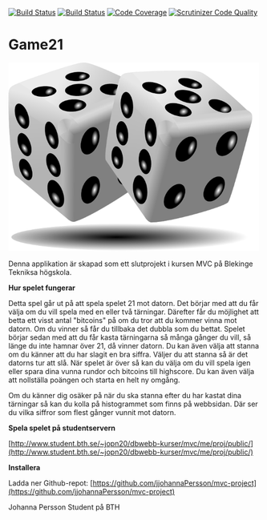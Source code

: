 
[![Build Status](https://travis-ci.com/jjohannaPersson/mvc-project.svg?branch=main)](https://travis-ci.com/github/jjohannaPersson/mvc-project)
[![Build Status](https://scrutinizer-ci.com/g/jjohannaPersson/mvc-project/badges/build.png?b=main)](https://scrutinizer-ci.com/g/jjohannaPersson/mvc-project/build-status/main)
[![Code Coverage](https://scrutinizer-ci.com/g/jjohannaPersson/mvc-project/badges/coverage.png?b=main)](https://scrutinizer-ci.com/g/jjohannaPersson/mvc-project/?branch=main)
[![Scrutinizer Code Quality](https://scrutinizer-ci.com/g/jjohannaPersson/mvc-project/badges/quality-score.png?b=main)](https://scrutinizer-ci.com/g/jjohannaPersson/mvc-project/?branch=main)

# Game21

![Dice](https://github.com/jjohannaPersson/mvc-project/blob/main/public/dices.png)

Denna applikation är skapad som ett slutprojekt i kursen MVC på Blekinge Tekniksa högskola.

__Hur spelet fungerar__

Detta spel går ut på att spela spelet 21 mot datorn. Det börjar med att du får välja om du vill spela med en eller två tärningar. Därefter får du möjlighet att betta ett visst antal "bitcoins" på om du tror att du kommer vinna mot datorn. Om du vinner så får du tillbaka det dubbla som du bettat. Spelet börjar sedan med att du får kasta tärningarna så många gånger du vill, så länge du inte hamnar över 21, då vinner datorn. Du kan även välja att stanna om du känner att du har slagit en bra siffra. Väljer du att stanna så är det datorns tur att slå. När spelet är över så kan du välja om du vill spela igen eller spara dina vunna rundor och bitcoins till highscore. Du kan även välja att nollställa poängen och starta en helt ny omgång.

Om du känner dig osäker på när du ska stanna efter du har kastat dina tärningar så kan du kolla på histogrammet som finns på webbsidan. Där ser du vilka siffror som flest gånger vunnit mot datorn.

__Spela spelet på studentservern__

[http://www.student.bth.se/~jopn20/dbwebb-kurser/mvc/me/proj/public/](http://www.student.bth.se/~jopn20/dbwebb-kurser/mvc/me/proj/public/)

__Installera__

Ladda ner Github-repot: [https://github.com/jjohannaPersson/mvc-project](https://github.com/jjohannaPersson/mvc-project)


Johanna Persson
Student på BTH
